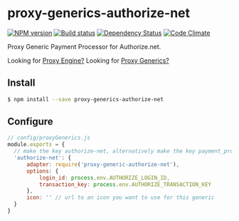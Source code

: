 # proxy-generics-authorize-net

[![NPM version][npm-image]][npm-url]
[![Build status][ci-image]][ci-url]
[![Dependency Status][daviddm-image]][daviddm-url]
[![Code Climate][codeclimate-image]][codeclimate-url]

Proxy Generic Payment Processor for Authorize.net.

Looking for [Proxy Engine?](https://github.com/calistyle/trailpack-proxy-engine)
Looking for [Proxy Generics?](https://github.com/calistyle/trailpack-proxy-generics)

## Install

```sh
$ npm install --save proxy-generics-authorize-net
```

## Configure

```js
// config/proxyGenerics.js
module.exports = {
  // make the key authorize-net, alternatively make the key payment_processor to be the default payment_processor  
  'authorize-net': {
      adapter: require('proxy-generic-authorize-net'),
      options: {
          login_id: process.env.AUTHORIZE_LOGIN_ID,
          transaction_key: process.env.AUTHORIZE_TRANSACTION_KEY
      },
      icon: '' // url to an icon you want to use for this generic
  }
}
```

[npm-image]: https://img.shields.io/npm/v/proxy-generics-authorize-net.svg?style=flat-square
[npm-url]: https://npmjs.org/package/proxy-generics-authorize-net
[ci-image]: https://img.shields.io/circleci/project/github/CaliStyle/proxy-generics-authorize-net/master.svg
[ci-url]: https://circleci.com/gh/CaliStyle/proxy-generics-authorize-net/tree/master
[daviddm-image]: http://img.shields.io/david//trailpack-proxy-generics-authorize-net.svg?style=flat-square
[daviddm-url]: https://david-dm.org/CaliStyle/proxy-generics-authorize-net
[codeclimate-image]: https://img.shields.io/codeclimate/github/CaliStyle/proxy-generics-authorize-net.svg?style=flat-square
[codeclimate-url]: https://codeclimate.com/github/CaliStyle/proxy-generics-authorize-net

